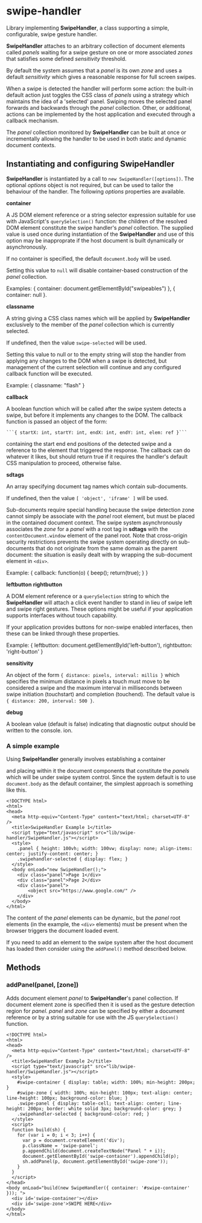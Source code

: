 # swipe-handler

Library implementing __SwipeHandler__, a class supporting a simple, configurable,
swipe gesture handler.

__SwipeHandler__ attaches to an arbitrary collection of document elements called
_panels_ waiting for a swipe gesture on one or more associated _zones_ that
satisfies some defined _sensitivity_ threshold.

By default the system assumes that a _panel_ is its own _zone_ and uses a
default _sensitivity_ which gives a reasonable response for full screen
swipes.

When a swipe is detected the handler will perform some action: the built-in default
action just toggles the CSS class of _panels_ using a strategy which maintains the
idea of a 'selected' panel.  Swiping moves the selected panel forwards and backwards
through the _panel_ collection.  Other, or additional, actions can be implemented
by the host application and executed through a callback mechanism.

The _panel_ collection monitored by __SwipeHandler__ can be built at once or
incrementally allowing the handler to be used in both static and dynamic document
contexts.

## Instantiating and configuring SwipeHandler

__SwipeHandler__ is instantiated by a call to ```new SwipeHandler([options])```.
The optional _options_ object is not required, but can be used to tailor the behaviour
of the handler.  The following _options_ properties are available.

__container__

A JS DOM element reference or a string selector expression suitable for use with JavaScript's
```querySelection()``` function: the children of the resolved DOM element constitute the
swipe handler's _panel_ collection.  The supplied value is used once during instantiation
of the __SwipeHandler__ and use of this option may be inapproprate if the host document
is built dynamically or asynchronously.

If no container is specified, the default ```document.body``` will be used.

Setting this value to ```null``` will disable container-based construction of the _panel_
collection.

Examples: { container: document.getElementById("swipeables") }, { container: null }.

__classname__

A string giving a CSS class names which will be applied by __SwipeHandler__ exclusively
to the member of the _panel_ collection which is currently selected.

If undefined, then the value ```swipe-selected``` will be used.

Setting this value to null or to the empty string will stop the handler from applying
any changes to the DOM when a swipe is detected, but management of the current selection
will continue and any configured callback function will be executed.

Example: { classname: "flash" }

__callback__

A boolean function which will be called after the swipe system detects a swipe, but before
it implements any changes to the DOM.  The callback function is passed an object of the form:

    ```{ startX: int, startY: int, endX: int, endY: int, elem: ref }```
    
containing the start end end positions of the detected swipe and a reference to the element
that triggered the response.  The callback can do whatever it likes, but should return true
if it requires the handler's default CSS manipulation to proceed, otherwise false.

__sdtags__

An array specifying document tag names which contain sub-documents.

If undefined, then the value ```[ 'object', 'iframe' ]``` will be used.

Sub-documents require special handling because the swipe detection zone cannot simply be
associate with the _panel_ root element, but must be placed in the contained document
context.  The swipe system asynchronously associates the _zone_ for a _panel_ with a
root tag in __sdtags__ with the ```contentDocument.window``` element of the panel root.
Note that cross-origin security restrictions prevents the swipe system operating directly
on sub-documents that do not originate from the same domain as the parent document: the
situation is easily dealt with by wrapping the sub-document element in ```<div>```.

Example: { callback: function(o) { beep(); return(true); } }

__leftbutton__
__rightbutton__

A DOM element reference or a ```querySelection``` string to which the __SwipeHandler__ will
attach a click event handler to stand in lieu of swipe left and swipe right gestures.  These
options might be useful if your application supports interfaces without touch capability.

If your application provides buttons for non-swipe enabled interfaces, then these can be
linked through these properties.

Example: { leftbutton: document.getElementById('left-button'), rightbutton: 'right-button' }

__sensitivity__

An object of the form ```{ distance: pixels, interval: millis }``` which specifies the minimum
distance in pixels a touch must move to be considered a swipe and the maximum interval in
milliseconds between swipe initiation (touchstart) and completion (touchend).  The default value
is ```{ distance: 200, interval: 500 }```.

__debug__

A boolean value (default is false) indicating that diagnostic output should be written to
the console.
ion.
  
### A simple example

Using __SwipeHandler__ generally involves establishing a container <div> and placing
within it the document components that constitute the _panels_ which will be under
swipe system control.  Since the system default is to use ```document.body``` as the
default container, the simplest approach is something like this.
```
<!DOCTYPE html>
<html>
<head>
  <meta http-equiv="Content-Type" content="text/html; charset=UTF-8" />
  <title>SwipeHandler Example 1</title>
  <script type="text/javascript" src="lib/swipe-handler/SwipeHandler.js"></script>
  <style>
    .panel { height: 100vh; width: 100vw; display: none; align-items: center; justify-content: center; }
    .swipehandler-selected { display: flex; }
  </style>
  <body onLoad="new SwipeHandler();">
    <div class="panel">Page 1</div>
    <div class="panel">Page 2</div>
    <div class="panel">
        <object src="https://www.google.com/" />
    </div>
  </body>
</html>
```
The content of the _panel_ elements can be dynamic, but the _panel_ root elements (in
the example, the ```<div>``` elements) must be present when the browser triggers the
document loaded event.
    
If you need to add an element to the swipe system after the host document has loaded
then consider using the ```addPanel()``` method described below.

## Methods

### addPanel(panel, [zone])

Adds document element _panel_ to __SwipeHandler__'s panel collection.  If document element zone is specified then it is used as the gesture detection region for _panel_.  _panel_ and _zone_ can be specified by either a document reference or by a string suitable for use with the JS ```querySelection()``` function.      
```
<!DOCTYPE html>
<html>
<head>
  <meta http-equiv="Content-Type" content="text/html; charset=UTF-8" />
  <title>SwipeHandler Example 2</title>
  <script type="text/javascript" src="lib/swipe-handler/SwipeHandler.js"></script>
  <style>
    #swipe-container { display: table; width: 100%; min-height: 200px; }
    #swipe-zone { width: 100%; min-height: 100px; text-align: center; line-height: 100px; background-color: blue; }
    .swipe-panel { display: table-cell; text-align: center; line-height: 200px; border: white solid 3px; background-color: grey; }
    .swipehandler-selected { background-color: red; }
  </style>
  <script>
  function build(sh) {
    for (var i = 0; i < 3; i++) {
      var p = document.createElement('div');
      p.className = 'swipe-panel';
      p.appendChild(document.createTextNode("Panel " + i));
      document.getElementById('swipe-container').appendChild(p);
      sh.addPanel(p, document.getElementById('swipe-zone'));
    }
  }
  </script>
</head>
<body onLoad="build(new SwipeHandler({ container: '#swipe-container' })); ">
  <div id='swipe-container'></div>
  <div id='swipe-zone'>SWIPE HERE</div>
</body>
</html>
```
